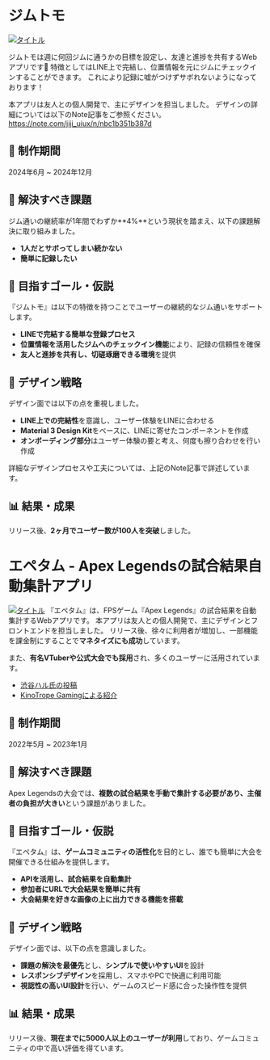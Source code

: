 # ジムトモ
[![タイトル](https://www.gymtomo.com/images/ogp.png)](https://www.gymtomo.com)

ジムトモは週に何回ジムに通うかの目標を設定し、友達と進捗を共有するWebアプリです💪
特徴としてはLINE上で完結し、位置情報を元にジムにチェックインすることができます。
これにより記録に嘘がつけずサボれないようになっております！

本アプリは友人との個人開発で、主にデザインを担当しました。
デザインの詳細については以下のNote記事をご参照ください。  
https://note.com/jiji_uiux/n/nbc1b351b387d

## 📅 制作期間

2024年6月 ~ 2024年12月

## 🎯 解決すべき課題
ジム通いの継続率が1年間でわずか**4%**という現状を踏まえ、以下の課題解決に取り組みました。

- **1人だとサボってしまい続かない**
- **簡単に記録したい**

## 🚀 目指すゴール・仮説
『ジムトモ』は以下の特徴を持つことでユーザーの継続的なジム通いをサポートします。

- **LINEで完結する簡単な登録プロセス**
- **位置情報を活用したジムへのチェックイン機能**により、記録の信頼性を確保
- **友人と進捗を共有し、切磋琢磨できる環境**を提供

## 🎨 デザイン戦略
デザイン面では以下の点を重視しました。

- **LINE上での完結性**を意識し、ユーザー体験をLINEに合わせる
- **Material 3 Design Kit**をベースに、LINEに寄せたコンポーネントを作成
- **オンボーディング部分**はユーザー体験の要と考え、何度も擦り合わせを行い作成

詳細なデザインプロセスや工夫については、上記のNote記事で詳述しています。

## 📊 結果・成果
リリース後、**2ヶ月でユーザー数が100人を突破**しました。





# エペタム - Apex Legendsの試合結果自動集計アプリ
[![タイトル](https://apetamu.com/images/apetamu_ogp.png)](https://apetamu.com/)
『エペタム』は、FPSゲーム『Apex Legends』の試合結果を自動集計するWebアプリです。
本アプリは友人との個人開発で、主にデザインとフロントエンドを担当しました。
リリース後、徐々に利用者が増加し、一部機能を課金制にすることで**マネタイズにも成功**しています。

また、**有名VTuberや公式大会でも採用**され、多くのユーザーに活用されています。
- [渋谷ハル氏の投稿](https://x.com/shibuyahal/status/1825174463471866120?s=46&t=XxQ2hhdFh6Oy7Nd03sfJdA)
- [KinoTrope Gamingによる紹介](https://x.com/kinotropegaming/status/1569974245181992960?s=46&t=XxQ2hhdFh6Oy7Nd03sfJdA)


## 📅 制作期間
2022年5月 ~ 2023年1月

## 🎯 解決すべき課題
Apex Legendsの大会では、**複数の試合結果を手動で集計する必要があり、主催者の負担が大きい**という課題がありました。

## 🚀 目指すゴール・仮説
『エペタム』は、**ゲームコミュニティの活性化**を目的とし、誰でも簡単に大会を開催できる仕組みを提供します。

- **APIを活用し、試合結果を自動集計**
- **参加者にURLで大会結果を簡単に共有**
- **大会結果を好きな画像の上に出力できる機能を搭載**

## 🎨 デザイン戦略
デザイン面では、以下の点を意識しました。

- **課題の解決を最優先**とし、**シンプルで使いやすいUI**を設計
- **レスポンシブデザイン**を採用し、スマホやPCで快適に利用可能
- **視認性の高いUI設計**を行い、ゲームのスピード感に合った操作性を提供

## 📊 結果・成果
リリース後、**現在までに5000人以上のユーザーが利用**しており、ゲームコミュニティの中で高い評価を得ています。
